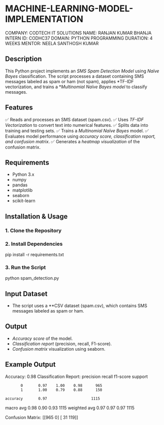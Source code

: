 # MACHINE-LEARNING-MODEL-IMPLEMENTATION
COMPANY: CODTECH IT SOLUTIONS
NAME: RANJAN KUMAR BHANJA
INTERN ID: CODHC37
DOMAIN: PYTHON PROGRAMMING
DURATION: 4 WEEKS
MENTOR: NEELA SANTHOSH KUMAR

## Description
This Python project implements an *SMS Spam Detection Model* using *Naïve Bayes* classification. The script processes a dataset containing SMS messages labeled as spam or ham (not spam), applies *TF-IDF vectorization, and trains a **Multinomial Naïve Bayes model* to classify messages.

## Features
✅ Reads and processes an SMS dataset (spam.csv).
✅ Uses *TF-IDF Vectorization* to convert text into numerical features.
✅ Splits data into training and testing sets.
✅ Trains a *Multinomial Naïve Bayes* model.
✅ Evaluates model performance using *accuracy score, classification report, and confusion matrix*.
✅ Generates a *heatmap visualization* of the confusion matrix.

## Requirements
- Python 3.x
- numpy
- pandas
- matplotlib
- seaborn
- scikit-learn

## Installation & Usage

### 1. Clone the Repository

### 2. Install Dependencies

pip install -r requirements.txt


### 3. Run the Script

python spam_detection.py


## Input Dataset
- The script uses a **CSV dataset (spam.csv), which contains SMS messages labeled as spam or ham.

## Output
- *Accuracy score* of the model.
- *Classification report* (precision, recall, F1-score).
- *Confusion matrix* visualization using seaborn.

## Example Output

Accuracy: 0.98
Classification Report:
              precision  recall  f1-score  support

           0       0.97    1.00    0.98      965
           1       1.00    0.79    0.88      150

    accuracy       0.97                    1115
   macro avg       0.98    0.90    0.93      1115
weighted avg       0.97    0.97    0.97      1115

Confusion Matrix:
[[965   0]
 [ 31 119]]


